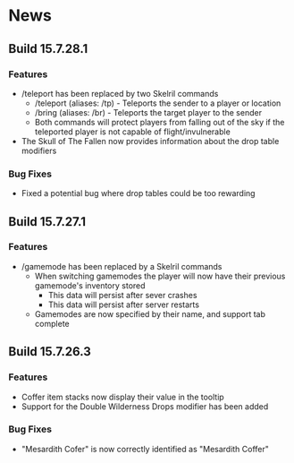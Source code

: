 # News

## Build 15.7.28.1

### Features
* /teleport has been replaced by two Skelril commands
    * /teleport (aliases: /tp) - Teleports the sender to a player or location
    * /bring (aliases: /br) - Teleports the target player to the sender
    * Both commands will protect players from falling out of the sky if the teleported player is not capable of flight/invulnerable
* The Skull of The Fallen now provides information about the drop table modifiers

### Bug Fixes
* Fixed a potential bug where drop tables could be too rewarding

## Build 15.7.27.1

### Features
* /gamemode has been replaced by a Skelril commands
    * When switching gamemodes the player will now have their previous gamemode's inventory stored
        * This data will persist after sever crashes
        * This data will persist after server restarts
    * Gamemodes are now specified by their name, and support tab complete

## Build 15.7.26.3

### Features
* Coffer item stacks now display their value in the tooltip
* Support for the Double Wilderness Drops modifier has been added

### Bug Fixes
* "Mesardith Cofer" is now correctly identified as "Mesardith Coffer"

